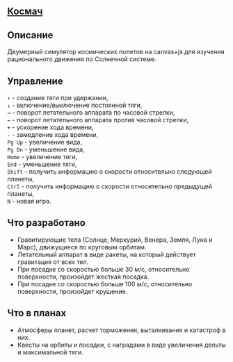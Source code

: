 ## [Космач](https://gitard.github.io/kosmach/Космач.html)

## Описание

Двумерный симулятор космических полетов на canvas+js для изучения рационального движения по Солнечной системе.

## Управление

`↑` - создание тяги при удержании,  
`↓` - включение/выключение постоянной тяги,  
`→` - поворот летательного аппарата по часовой стрелки,  
`←` - поворот летательного аппарата против часовой стрелки,  
`+` - ускорение хода времени,  
`-` - замедление хода времени,  
`Pg Up` - увеличение вида,  
`Pg Dn` - уменьшение вида,  
`Home` - увеличение тяги,  
`End` - уменьшение тяги,  
`Shift` - получить информацию о скорости относительно следующей планеты,  
`Ctrl` - получить информацию о скорости относительно предыдущей планеты,  
`N` - новая игра.

## Что разработано

* Гравитирующие тела (Солнце, Меркурий, Венера, Земля, Луна и Марс), движущиеся по круговым орбитам.
* Летательный аппарат в виде ракеты, на который действует гравитация от всех тел.
* При посадке со скоростью больше 30 м/с, относительно поверхности, произойдет жесткая посадка.
* При посадке со скоростью больше 100 м/с, относительно поверхности, произойдет крушение.

## Что в планах

* Атмосферы планет, расчет торможения, выталкивания и катастроф в них.
* Квесты на орбиты и посадки, с наградами в виде увеличения дельты и максимальной тяги.
